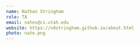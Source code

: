 ```yaml
---
name: Nathan Stringham	
role: TA
email: nates@cs.utah.edu
website: https://n8stringham.github.io/about.html
photo: nate.png
---
```

    
    